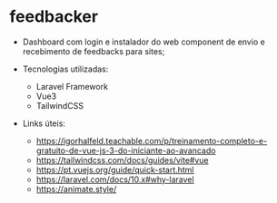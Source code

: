 # feedbacker

- Dashboard com login e instalador do web component de envio e recebimento de feedbacks para sites;

* Tecnologias utilizadas:
	- Laravel Framework
	- Vue3
	- TailwindCSS

* Links úteis:
	- https://igorhalfeld.teachable.com/p/treinamento-completo-e-gratuito-de-vue-js-3-do-iniciante-ao-avancado
	- https://tailwindcss.com/docs/guides/vite#vue
	- https://pt.vuejs.org/guide/quick-start.html
	- https://laravel.com/docs/10.x#why-laravel
	- https://animate.style/